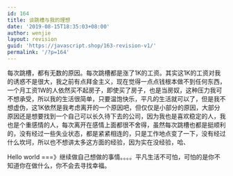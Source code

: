 ```yaml
---
id: 164
title: 谈跳槽与我的理想
date: '2019-08-15T18:35:03+08:00'
author: wenjie
layout: revision
guid: 'https://javascript.shop/163-revision-v1/'
permalink: '/?p=164'
---
```


每次跳槽，都有无数的原因。每次跳槽都是涨了1K的工资。其实这1K的工资对我的诱惑不是很大，我之前有点拜金主义，现在觉得一点点钱根本做不到任何东西，一个月工资1W的人依然买不起房子，即使买了房子，也是当房奴，这种压力我可不想承受，所以我的生活很简单，只要温饱快乐，平凡的生活就可以了，但是我不想虚伪，这1K依然是我考虑离开的一个原因吧，但仅仅是小部分的原因，大部分原因还是想要找到一个自己可以长久待下去的公司，因为我也是喜欢稳定的人，我也是个重感情的人，每次离开在感情上面都很不舍得，虽然每次跳槽也都是挺顺利的，没有经过一些失业状态，都是紧紧相连的，只是工作地点变了一下，没有经过什么坎坷，所以也不想讲太多这方面的经验，因为实在没经验，哈、

Hello world ===》继续做自己想做的事情。。。。平凡生活不可怕，可怕的是你不知道你在做什么，你不会去寻找幸福。
